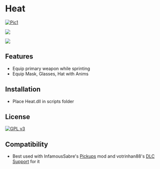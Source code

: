 # Heat
[![Pic1](https://cdn.theasc.com/_800x418_crop_center-center_82_none/Heat-Shootout-Featured.jpg?mtime=1720478474)](https://cdn.theasc.com/_800x418_crop_center-center_82_none/Heat-Shootout-Featured.jpg?mtime=1720478474)

![](https://img.shields.io/github/last-commit/aleur/Heat)

![](https://img.shields.io/github/commit-activity/w/aleur/Heat)
## Features
- Equip primary weapon while sprinting
- Equip Mask, Glasses, Hat with Anims
## Installation
- Place Heat.dll in scripts folder

## License
[![GPL v3](https://img.shields.io/badge/License-GPLv3-blue.svg)](https://www.gnu.org/licenses/gpl-3.0)

## Compatibility
- Best used with InfamousSabre's [Pickups](https://www.gta5-mods.com/scripts/pickups) mod and votrinhan88's [DLC Support](https://www.gta5-mods.com/scripts/support-for-infamoussabre-s-pickups) for it
  

